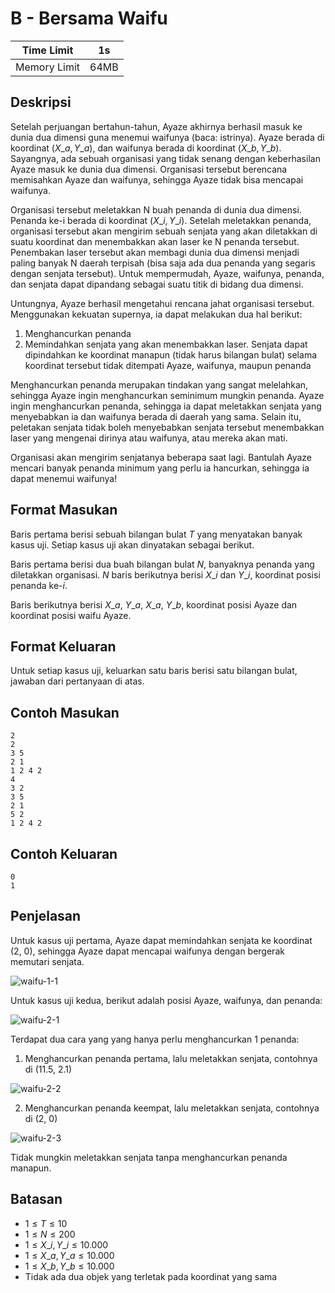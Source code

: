 # B - Bersama Waifu

| Time Limit   | 1s    |
|--------------|-------|
| Memory Limit | 64MB  |

## Deskripsi

Setelah perjuangan bertahun-tahun, Ayaze akhirnya berhasil masuk ke dunia dua dimensi guna menemui waifunya (baca: istrinya). Ayaze berada di koordinat $(X\_a, Y\_a)$, dan waifunya berada di koordinat $(X\_b, Y\_b)$. Sayangnya, ada sebuah organisasi yang tidak senang dengan keberhasilan Ayaze masuk ke dunia dua dimensi. Organisasi tersebut berencana memisahkan Ayaze dan waifunya, sehingga Ayaze tidak bisa mencapai waifunya.

Organisasi tersebut meletakkan N buah penanda di dunia dua dimensi. Penanda ke-i berada di koordinat $(X\_i, Y\_i)$. Setelah meletakkan penanda, organisasi tersebut akan mengirim sebuah senjata yang akan diletakkan di suatu koordinat dan menembakkan akan laser ke N penanda tersebut. Penembakan laser tersebut akan membagi dunia dua dimensi menjadi paling banyak N daerah terpisah (bisa saja ada dua penanda yang segaris dengan senjata tersebut). Untuk mempermudah, Ayaze, waifunya, penanda, dan senjata dapat dipandang sebagai suatu titik di bidang dua dimensi.

Untungnya, Ayaze berhasil mengetahui rencana jahat organisasi tersebut. Menggunakan kekuatan supernya, ia dapat melakukan dua hal berikut:

1. Menghancurkan penanda
2. Memindahkan senjata yang akan menembakkan laser. Senjata dapat dipindahkan ke koordinat manapun (tidak harus bilangan bulat) selama koordinat tersebut tidak ditempati Ayaze, waifunya, maupun penanda

Menghancurkan penanda merupakan tindakan yang sangat melelahkan, sehingga Ayaze ingin menghancurkan seminimum mungkin penanda. Ayaze ingin menghancurkan penanda, sehingga ia dapat meletakkan senjata yang menyebabkan ia dan waifunya berada di daerah yang sama. Selain itu, peletakan senjata tidak boleh menyebabkan senjata tersebut menembakkan laser yang mengenai dirinya atau waifunya, atau mereka akan mati.

Organisasi akan mengirim senjatanya beberapa saat lagi. Bantulah Ayaze mencari banyak penanda minimum yang perlu ia hancurkan, sehingga ia dapat menemui waifunya!

## Format Masukan

Baris pertama berisi sebuah bilangan bulat $T$ yang menyatakan banyak kasus uji. Setiap kasus uji akan dinyatakan sebagai berikut.

Baris pertama berisi dua buah bilangan bulat $N$, banyaknya penanda yang diletakkan organisasi.
$N$ baris berikutnya berisi $X\_i$ dan $Y\_i$, koordinat posisi penanda ke-$i$.

Baris berikutnya berisi $X\_a$, $Y\_a$, $X\_a$, $Y\_b$, koordinat posisi Ayaze dan koordinat posisi waifu Ayaze.

## Format Keluaran

Untuk setiap kasus uji, keluarkan satu baris berisi satu bilangan bulat, jawaban dari pertanyaan di atas.

## Contoh Masukan

	2
	2
	3 5
	2 1
	1 2 4 2
	4
	3 2
	3 5
	2 1
	5 2
	1 2 4 2

## Contoh Keluaran

	0
	1

## Penjelasan

Untuk kasus uji pertama, Ayaze dapat memindahkan senjata ke koordinat (2, 0), sehingga Ayaze dapat mencapai waifunya dengan bergerak memutari senjata.

![waifu-1-1](https://user-images.githubusercontent.com/8296835/30780792-70d42d66-a13d-11e7-925e-3c786d8e8897.png)

Untuk kasus uji kedua, berikut adalah posisi Ayaze, waifunya, dan penanda:

![waifu-2-1](https://user-images.githubusercontent.com/8296835/30780797-961c77e0-a13d-11e7-95cc-de8eb85d6c70.png)

Terdapat dua cara yang yang hanya perlu menghancurkan 1 penanda:

1. Menghancurkan penanda pertama, lalu meletakkan senjata, contohnya di (11.5, 2.1)

![waifu-2-2](https://user-images.githubusercontent.com/8296835/30780805-bee48d0c-a13d-11e7-8d36-d63968ddf1e3.png)

2. Menghancurkan penanda keempat, lalu meletakkan senjata, contohnya di (2, 0)

![waifu-2-3](https://user-images.githubusercontent.com/8296835/30780811-dcd0a4fe-a13d-11e7-860c-ca2a1e056340.png)

Tidak mungkin meletakkan senjata tanpa menghancurkan penanda manapun.

## Batasan

- $1 \leq T \leq 10$
- $1 \leq N \leq 200$
- $1 \leq X\_i, Y\_i \leq 10.000$
- $1 \leq X\_a, Y\_a \leq 10.000$
- $1 \leq X\_b, Y\_b \leq 10.000$
- Tidak ada dua objek yang terletak pada koordinat yang sama
<pre><!-- empty --></pre>